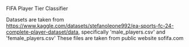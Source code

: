 FIFA Player Tier Classifier 

Datasets are taken from https://www.kaggle.com/datasets/stefanoleone992/ea-sports-fc-24-complete-player-dataset/data,
specifically 'male_players.csv' and 'female_players.csv'
These files are taken from public website sofifa.com
